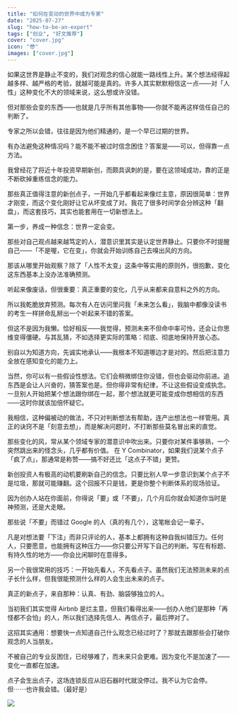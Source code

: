 ```yaml
---
title: "如何在变动的世界中成为专家"
date: "2025-07-27"
slug: "how-to-be-an-expert"
tags: ["创业", "好文推荐"]
cover: "cover.jpg"
icon: "😎"
images: ["cover.jpg"]
---
```

如果这世界是静止不变的，我们对观念的信心就能一路线性上升。某个想法经得起越多样、越严格的考验，就越可能是真的。许多人其实默默相信这一点——对「人性」这种变化不大的领域来说，这么想或许没错。



但对那些会变的东西——也就是几乎所有其他事物——你就不能再这样信任自己的判断了。



专家之所以会错，往往是因为他们精通的，是一个早已过期的世界。



有办法避免这种情况吗？能不能不被过时信念困住？答案是——可以，但得靠一点方法。



我曾经花了将近十年投资早期新创，而颇具讽刺的是，要在这领域成功，靠的正是不断砍掉重练信念的能力。



那些真正值得注意的新创点子，一开始几乎都看起来像烂主意，原因很简单：世界才刚变，而这个变化刚好让它从坏变成了对。我花了很多时间学会分辨这种「翻盘」，而这套技巧，其实也能套用在一切新想法上。



第一步，养成一种信念：世界一定会变。



那些对自己观点越来越笃定的人，潜意识里其实是认定世界静止。只要你不时提醒自己——「不是喔，它在变」，你就会开始训练自己去嗅出风的方向。



那该从哪里开始观察？除了「人性不太变」这条中等实用的原则外，很抱歉，变化这东西基本上没办法准确预测。



听起来像废话，但很重要：真正重要的变化，几乎从来都来自意料之外的方向。



所以我乾脆放弃预测。每次有人在访问里问我「未来怎么看」，我脑中都像没读书的考生一样拼命乱掰出一个听起来不错的答案。



但这不是因为我懒。恰好相反——我觉得，预测未来不但命中率可怜，还会让你思维变得僵硬。与其乱猜，不如选择更实际的策略：彻底、彻底地保持开放心态。



别自以为知道方向，先诚实地承认——我根本不知道哪边才是对的。然后把注意力全放在感知变化的能力上。



当然，你可以有一些假设性想法。它们会稍微绑住你没错，但也会驱动你前进。追东西是会让人兴奋的，猜答案也是。但你得非常有纪律，不让这些假设变成执念。
一旦别人开始把某个想法跟你绑在一起，那个想法就更可能变成你想相信的东西——这时你就该加倍怀疑它。



我相信，这种偏被动的做法，不只对判断想法有帮助，连产出想法也一样管用。真正的诀窍不是「刻意去想」，而是解决问题时，不打断那些莫名冒出来的直觉。



那些变化的风，常从某个领域专家的潜意识中吹出来。只要你对某件事够熟，一个突然跳出来的怪念头，几乎都有价值。
在 Y Combinator，如果我们说某个点子「疯了点」，那通常是称赞——搞不好还比「这点子不错」更赞。



新创投资人有极高的动机要刷新自己的信念。只要比别人早一步意识到某个点子不是垃圾，那就可能赚翻。这个回报不只是钱，更是你整个判断体系的现场验证。



因为创办人站在你面前，你得说「要」或「不要」，几个月后你就会知道你当时是神预测，还是大走眼。



那些说「不要」而错过 Google 的人（真的有几个），这笔帐会记一辈子。



凡是对想法要「下注」而非只评论的人，基本上都拥有这种自我纠错压力。任何人，只要愿意，也能拥有这种压力——你只要公开写下自己的判断。写在有标题、有持久性的地方——你会比闲聊时在意得多。



另一个我很常用的技巧：一开始先看人，不先看点子。虽然我们无法预测未来的点子长什么样，但我很能预测什么样的人会生出未来的点子。



真正的新点子，来自那种：认真、有劲、脑袋够独立的人。



当初我们其实觉得 Airbnb 是烂主意，但我们看得出来——创办人他们是那种「再怪都不会怕」的人，所以我们选择先信人、再信点子，最后押对了。



这招其实通用：想要快一点知道自己什么观念已经过时了？那就去跟那些会打破你观念的人当朋友。



不被自己的专业反困住，已经够难了，而未来只会更难。因为变化不是加速了——变化一直都在加速。



点子会生出点子，这场连锁反应从旧石器时代就没停过。我不认为它会停。
但⋯⋯也许我会错。（最好是）




![](https://prod-files-secure.s3.us-west-2.amazonaws.com/112d0858-5090-4d34-a606-b75eb8d65fd2/46476355-9cf3-4e99-9b7a-3531bc426380/1000202064.png?X-Amz-Algorithm=AWS4-HMAC-SHA256&X-Amz-Content-Sha256=UNSIGNED-PAYLOAD&X-Amz-Credential=ASIAZI2LB466WB777E7O%2F20250801%2Fus-west-2%2Fs3%2Faws4_request&X-Amz-Date=20250801T094433Z&X-Amz-Expires=3600&X-Amz-Security-Token=IQoJb3JpZ2luX2VjEMH%2F%2F%2F%2F%2F%2F%2F%2F%2F%2FwEaCXVzLXdlc3QtMiJGMEQCIAtooj%2B%2FlKiKQDWPnnBnmg7NwhWfuPmSVGQmBEcpcCFqAiA9e0OYfD3B0eHJDVTOnL999ETGIsTm8oigiiNuCLZLryqIBAjq%2F%2F%2F%2F%2F%2F%2F%2F%2F%2F8BEAAaDDYzNzQyMzE4MzgwNSIMnI1ZD0Xb40zt5BrTKtwDora7Ih%2BK0Gd4oVpt2p7udWZTx1g95pvwnch9b2tzBlgjtLGRtmwrM9Ou4ihSHvzqJhJ0OBTpBqqho9BXq1M6bfWAGO0fiXtcvb4wv%2BMqKGyMdAjbI9eHhgbBQCg52EVc8wQr4zuQ1YNXbYPEMik2bF%2FkjV%2BMfIzmYoZ7h0%2BILIyiIEXWqHCM2EP0WsQE9%2Fz0dh3C9R%2FDgqyFrMH8a%2F%2BNzs%2FUu8HJGCyn9tmKSLudCrsegsc3kiyzYESSgoat%2BG8wMDspGZL23My83kyyMrzqvN5y5BiLFU3l7pRd1myNwwNHWru%2F%2BeO42hfCahz%2FGPZNEFXRe3ND7%2BHv1CiUtnIUpy6Rn97gI4z5i1X8S3UbRyu1yK16fLIa1ByflSSWUQSjK3dwlBWtGYHs9JjKMNi9CvBRf0lvfzzqUmrW%2F1EZF78Fy5Ga4A%2BMF5b3A3n305NoRxQ5GIrt5gJHzdOTDBLad6q9Y%2FFZG%2Bdc3ETXSJY3T971NWeO2pXYm8wnm52U5S9mWa39Zp829HqJOW%2BCW7szEgpCCUWMySeSDptNTq%2Fbu3SeEY5fRH5%2FGhlnmRg6Sswbjh26Cj%2B6fcGG7AZO%2BB%2BmZN%2B9C9lB%2BUQbR1dJJEyBDwH%2FSU34LRl5s859D2Iw8faxxAY6pgGRLK6bBnqJs9mcyGkPsU%2Fv28VlzKF8NnTwkzJUO5BOSPKa4VdLckbPyhM4nou0F3xU2aaIWbvcAaN6dC4U3l2TEKzzDmCBzB%2FWy9Lvv806vcg4GDkQeUTvRr13FDrPmOBrROaCDvpjftY%2FZgE8DqwRue8cLXX3zzyWlDQ6g3zidy7TOWoxG58Rs7RpCpbvYkZYfWhIO4vrO1hMpbCFeXXQu8UTLMnf&X-Amz-Signature=a28a652c72c710a11e6fbb9eade251b1714a7a246466d407adf97240024670b7&X-Amz-SignedHeaders=host&x-amz-checksum-mode=ENABLED&x-id=GetObject)

